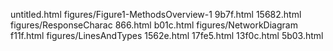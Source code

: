 untitled.html
figures/Figure1-MethodsOverview-1
9b7f.html
15682.html
figures/ResponseCharac
866.html
b01c.html
figures/NetworkDiagram
f11f.html
figures/LinesAndTypes
1562e.html
17fe5.html
13f0c.html
5b03.html